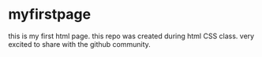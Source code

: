 # myfirstpage
this is my first html page. this repo was created during html CSS class. 
very excited to share with the github community.
